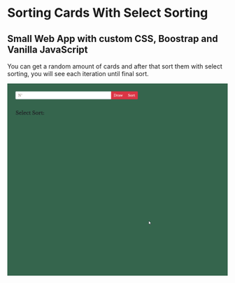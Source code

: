 # Sorting Cards With Select Sorting

## Small Web App with custom CSS, Boostrap and Vanilla JavaScript

You can get a random amount of cards and after that sort them with select sorting, you will see each iteration until final sort.

![Alt Text](./gif.gif)